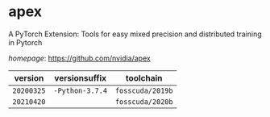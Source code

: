 # apex

A PyTorch Extension: Tools for easy mixed precision and distributed training in Pytorch

*homepage*: <https://github.com/nvidia/apex>

version | versionsuffix | toolchain
--------|---------------|----------
``20200325`` | ``-Python-3.7.4`` | ``fosscuda/2019b``
``20210420`` |  | ``fosscuda/2020b``
